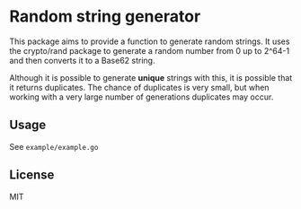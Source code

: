 Random string generator
========================

This package aims to provide a function to generate random strings.
It uses the crypto/rand package to generate a random number from 0 up to 2^64-1 and then converts it to a Base62 string.

Although it is possible to generate __unique__ strings with this, it is possible that it returns duplicates.
The chance of duplicates is very small, but when working with a very large number of generations duplicates may occur.

## Usage

See `example/example.go`

## License

MIT
